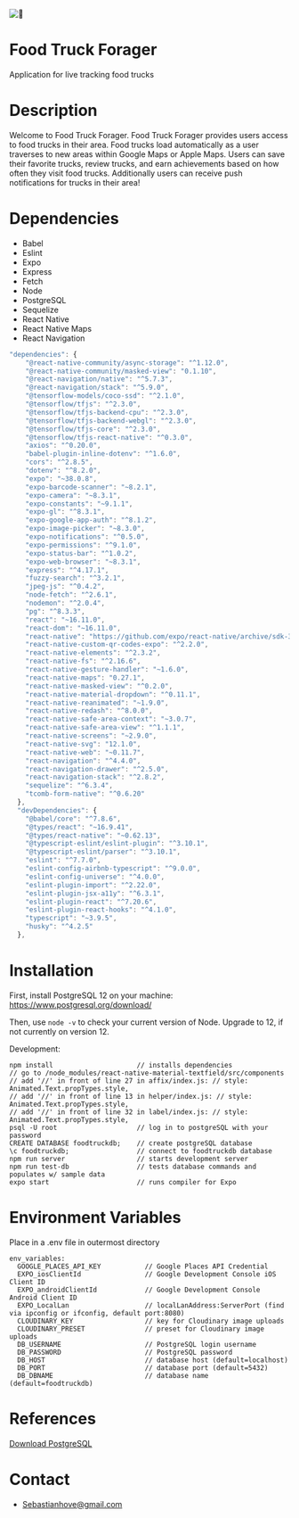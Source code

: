 ![🚚](https://64.media.tumblr.com/eba71d8284c7d22342740eaec5a310d2/tumblr_n7zzgtw8Wa1rn9vmdo1_r1_400.gif)

# Food Truck Forager

Application for live tracking food trucks

# Description

Welcome to Food Truck Forager. Food Truck Forager provides users access to food trucks in their area. Food trucks load automatically as a user traverses to new areas within Google Maps or Apple Maps. Users can save their favorite trucks, review trucks, and earn achievements based on how often they visit food trucks. Additionally users can receive push notifications for trucks in their area!

# Dependencies

 - Babel
 - Eslint
 - Expo
 - Express
 - Fetch
 - Node
 - PostgreSQL
 - Sequelize
 - React Native
 - React Native Maps
 - React Navigation

```javascript
"dependencies": {
    "@react-native-community/async-storage": "^1.12.0",
    "@react-native-community/masked-view": "0.1.10",
    "@react-navigation/native": "^5.7.3",
    "@react-navigation/stack": "^5.9.0",
    "@tensorflow-models/coco-ssd": "^2.1.0",
    "@tensorflow/tfjs": "^2.3.0",
    "@tensorflow/tfjs-backend-cpu": "^2.3.0",
    "@tensorflow/tfjs-backend-webgl": "^2.3.0",
    "@tensorflow/tfjs-core": "^2.3.0",
    "@tensorflow/tfjs-react-native": "^0.3.0",
    "axios": "^0.20.0",
    "babel-plugin-inline-dotenv": "^1.6.0",
    "cors": "^2.8.5",
    "dotenv": "^8.2.0",
    "expo": "~38.0.8",
    "expo-barcode-scanner": "~8.2.1",
    "expo-camera": "~8.3.1",
    "expo-constants": "~9.1.1",
    "expo-gl": "^8.3.1",
    "expo-google-app-auth": "^8.1.2",
    "expo-image-picker": "~8.3.0",
    "expo-notifications": "^0.5.0",
    "expo-permissions": "^9.1.0",
    "expo-status-bar": "^1.0.2",
    "expo-web-browser": "~8.3.1",
    "express": "^4.17.1",
    "fuzzy-search": "^3.2.1",
    "jpeg-js": "^0.4.2",
    "node-fetch": "^2.6.1",
    "nodemon": "^2.0.4",
    "pg": "^8.3.3",
    "react": "~16.11.0",
    "react-dom": "~16.11.0",
    "react-native": "https://github.com/expo/react-native/archive/sdk-38.0.2.tar.gz",
    "react-native-custom-qr-codes-expo": "^2.2.0",
    "react-native-elements": "^2.3.2",
    "react-native-fs": "^2.16.6",
    "react-native-gesture-handler": "~1.6.0",
    "react-native-maps": "0.27.1",
    "react-native-masked-view": "^0.2.0",
    "react-native-material-dropdown": "^0.11.1",
    "react-native-reanimated": "~1.9.0",
    "react-native-redash": "^8.0.0",
    "react-native-safe-area-context": "~3.0.7",
    "react-native-safe-area-view": "^1.1.1",
    "react-native-screens": "~2.9.0",
    "react-native-svg": "12.1.0",
    "react-native-web": "~0.11.7",
    "react-navigation": "^4.4.0",
    "react-navigation-drawer": "^2.5.0",
    "react-navigation-stack": "^2.8.2",
    "sequelize": "^6.3.4",
    "tcomb-form-native": "^0.6.20"
  },
  "devDependencies": {
    "@babel/core": "^7.8.6",
    "@types/react": "~16.9.41",
    "@types/react-native": "~0.62.13",
    "@typescript-eslint/eslint-plugin": "^3.10.1",
    "@typescript-eslint/parser": "^3.10.1",
    "eslint": "^7.7.0",
    "eslint-config-airbnb-typescript": "^9.0.0",
    "eslint-config-universe": "^4.0.0",
    "eslint-plugin-import": "^2.22.0",
    "eslint-plugin-jsx-a11y": "^6.3.1",
    "eslint-plugin-react": "^7.20.6",
    "eslint-plugin-react-hooks": "^4.1.0",
    "typescript": "~3.9.5",
    "husky": "^4.2.5"
  },
```

# Installation

First, install PostgreSQL 12 on your machine:
https://www.postgresql.org/download/

Then, use `node -v` to check your current version of Node. Upgrade to 12, if not currently on version 12.

Development:

```
npm install                     // installs dependencies
// go to /node_modules/react-native-material-textfield/src/components
// add '//' in front of line 27 in affix/index.js: // style: Animated.Text.propTypes.style,
// add '//' in front of line 13 in helper/index.js: // style: Animated.Text.propTypes.style,
// add '//' in front of line 32 in label/index.js: // style: Animated.Text.propTypes.style,
psql -U root                    // log in to postgreSQL with your password
CREATE DATABASE foodtruckdb;    // create postgreSQL database
\c foodtruckdb;                 // connect to foodtruckdb database
npm run server                  // starts development server
npm run test-db                 // tests database commands and populates w/ sample data
expo start                      // runs compiler for Expo
```

# Environment Variables

Place in a .env file in outermost directory

```
env_variables:
  GOOGLE_PLACES_API_KEY           // Google Places API Credential
  EXPO_iosClientId                // Google Development Console iOS Client ID
  EXPO_androidClientId            // Google Development Console Android Client ID
  EXPO_LocalLan                   // localLanAddress:ServerPort (find via ipconfig or ifconfig, default port:8080)
  CLOUDINARY_KEY                  // key for Cloudinary image uploads
  CLOUDINARY_PRESET               // preset for Cloudinary image uploads
  DB_USERNAME                     // PostgreSQL login username
  DB_PASSWORD                     // PostgreSQL password
  DB_HOST                         // database host (default=localhost)
  DB_PORT                         // database port (default=5432)
  DB_DBNAME                       // database name (default=foodtruckdb)
```

# References

[Download PostgreSQL](https://www.postgresql.org/download/)

# Contact

- Sebastianhove@gmail.com
